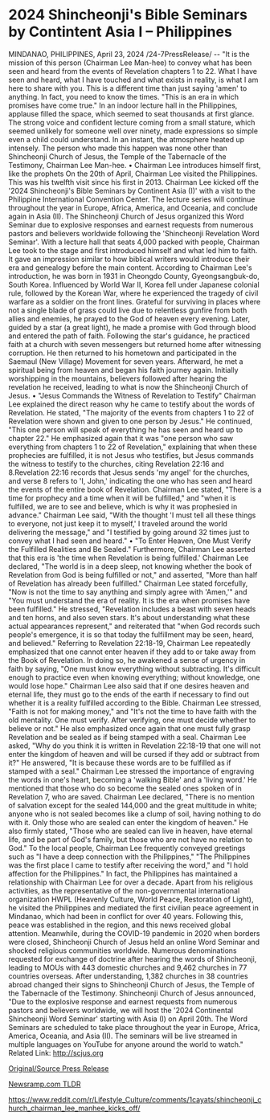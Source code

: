 # 2024 Shincheonji's Bible Seminars by Contintent Asia I – Philippines

MINDANAO, PHILIPPINES, April 23, 2024 /24-7PressRelease/ -- "It is the mission of this person (Chairman Lee Man-hee) to convey what has been seen and heard from the events of Revelation chapters 1 to 22. What I have seen and heard, what I have touched and what exists in reality, is what I am here to share with you. This is a different time than just saying 'amen' to anything. In fact, you need to know the times. "This is an era in which promises have come true."   In an indoor lecture hall in the Philippines, applause filled the space, which seemed to seat thousands at first glance. The strong voice and confident lecture coming from a small stature, which seemed unlikely for someone well over ninety, made expressions so simple even a child could understand. In an instant, the atmosphere heated up intensely. The person who made this happen was none other than Shincheonji Church of Jesus, the Temple of the Tabernacle of the Testimony, Chairman Lee Man-hee.  • Chairman Lee introduces himself first, like the prophets On the 20th of April, Chairman Lee visited the Philippines. This was his twelfth visit since his first in 2013. Chairman Lee kicked off the '2024 Shincheonji's Bible Seminars by Continent Asia (I)' with a visit to the Philippine International Convention Center. The lecture series will continue throughout the year in Europe, Africa, America, and Oceania, and conclude again in Asia (II). The Shincheonji Church of Jesus organized this Word Seminar due to explosive responses and earnest requests from numerous pastors and believers worldwide following the 'Shincheonji Revelation Word Seminar'.   With a lecture hall that seats 4,000 packed with people, Chairman Lee took to the stage and first introduced himself and what led him to faith. It gave an impression similar to how biblical writers would introduce their era and genealogy before the main content. According to Chairman Lee's introduction, he was born in 1931 in Cheongdo County, Gyeongsangbuk-do, South Korea. Influenced by World War II, Korea fell under Japanese colonial rule, followed by the Korean War, where he experienced the tragedy of civil warfare as a soldier on the front lines. Grateful for surviving in places where not a single blade of grass could live due to relentless gunfire from both allies and enemies, he prayed to the God of heaven every evening.  Later, guided by a star (a great light), he made a promise with God through blood and entered the path of faith. Following the star's guidance, he practiced faith at a church with seven messengers but returned home after witnessing corruption. He then returned to his hometown and participated in the Saemaul (New Village) Movement for seven years.  Afterward, he met a spiritual being from heaven and began his faith journey again. Initially worshipping in the mountains, believers followed after hearing the revelation he received, leading to what is now the Shincheonji Church of Jesus.  • "Jesus Commands the Witness of Revelation to Testify" Chairman Lee explained the direct reason why he came to testify about the words of Revelation. He stated, "The majority of the events from chapters 1 to 22 of Revelation were shown and given to one person by Jesus." He continued, "This one person will speak of everything he has seen and heard up to chapter 22." He emphasized again that it was "one person who saw everything from chapters 1 to 22 of Revelation," explaining that when these prophecies are fulfilled, it is not Jesus who testifies, but Jesus commands the witness to testify to the churches, citing Revelation 22:16 and 8.Revelation 22:16 records that Jesus sends 'my angel' for the churches, and verse 8 refers to 'I, John,' indicating the one who has seen and heard the events of the entire book of Revelation.  Chairman Lee stated, "There is a time for prophecy and a time when it will be fulfilled," and "when it is fulfilled, we are to see and believe, which is why it was prophesied in advance."  Chairman Lee said, "With the thought 'I must tell all these things to everyone, not just keep it to myself,' I traveled around the world delivering the message," and "I testified by going around 32 times just to convey what I had seen and heard."  • "To Enter Heaven, One Must Verify the Fulfilled Realities and Be Sealed." Furthermore, Chairman Lee asserted that this era is 'the time when Revelation is being fulfilled.' Chairman Lee declared, "The world is in a deep sleep, not knowing whether the book of Revelation from God is being fulfilled or not," and asserted, "More than half of Revelation has already been fulfilled."  Chairman Lee stated forcefully, "Now is not the time to say anything and simply agree with 'Amen,'" and "You must understand the era of reality. It is the era when promises have been fulfilled." He stressed, "Revelation includes a beast with seven heads and ten horns, and also seven stars. It's about understanding what these actual appearances represent," and reiterated that "when God records such people's emergence, it is so that today the fulfillment may be seen, heard, and believed."  Referring to Revelation 22:18-19, Chairman Lee repeatedly emphasized that one cannot enter heaven if they add to or take away from the Book of Revelation. In doing so, he awakened a sense of urgency in faith by saying, "One must know everything without subtracting. It's difficult enough to practice even when knowing everything; without knowledge, one would lose hope."  Chairman Lee also said that if one desires heaven and eternal life, they must go to the ends of the earth if necessary to find out whether it is a reality fulfilled according to the Bible. Chairman Lee stressed, "Faith is not for making money," and "It's not the time to have faith with the old mentality. One must verify. After verifying, one must decide whether to believe or not."  He also emphasized once again that one must fully grasp Revelation and be sealed as if being stamped with a seal. Chairman Lee asked, "Why do you think it is written in Revelation 22:18-19 that one will not enter the kingdom of heaven and will be cursed if they add or subtract from it?" He answered, "It is because these words are to be fulfilled as if stamped with a seal."  Chairman Lee stressed the importance of engraving the words in one's heart, becoming a 'walking Bible' and a 'living word.' He mentioned that those who do so become the sealed ones spoken of in Revelation 7, who are saved. Chairman Lee declared, "There is no mention of salvation except for the sealed 144,000 and the great multitude in white; anyone who is not sealed becomes like a clump of soil, having nothing to do with it. Only those who are sealed can enter the kingdom of heaven." He also firmly stated, "Those who are sealed can live in heaven, have eternal life, and be part of God's family, but those who are not have no relation to God."  To the local people, Chairman Lee frequently conveyed greetings such as "I have a deep connection with the Philippines," "The Philippines was the first place I came to testify after receiving the word," and "I hold affection for the Philippines."  In fact, the Philippines has maintained a relationship with Chairman Lee for over a decade. Apart from his religious activities, as the representative of the non-governmental international organization HWPL (Heavenly Culture, World Peace, Restoration of Light), he visited the Philippines and mediated the first civilian peace agreement in Mindanao, which had been in conflict for over 40 years. Following this, peace was established in the region, and this news received global attention.  Meanwhile, during the COVID-19 pandemic in 2020 when borders were closed, Shincheonji Church of Jesus held an online Word Seminar and shocked religious communities worldwide. Numerous denominations requested for exchange of doctrine after hearing the words of Shincheonji, leading to MOUs with 443 domestic churches and 9,462 churches in 77 countries overseas. After understanding, 1,382 churches in 38 countries abroad changed their signs to Shincheonji Church of Jesus, the Temple of the Tabernacle of the Testimony.  Shincheonji Church of Jesus announced, "Due to the explosive response and earnest requests from numerous pastors and believers worldwide, we will host the '2024 Continental Shincheonji Word Seminar' starting with Asia (I) on April 20th. The Word Seminars are scheduled to take place throughout the year in Europe, Africa, America, Oceania, and Asia (II). The seminars will be live streamed in multiple languages on YouTube for anyone around the world to watch."  Related Link: http://scjus.org 

[Original/Source Press Release](https://www.24-7pressrelease.com/press-release/510266/2024-shincheonjis-bible-seminars-by-contintent-asia-i-philippines)
                    

[Newsramp.com TLDR](None) 

https://www.reddit.com/r/Lifestyle_Culture/comments/1cayats/shincheonji_church_chairman_lee_manhee_kicks_off/